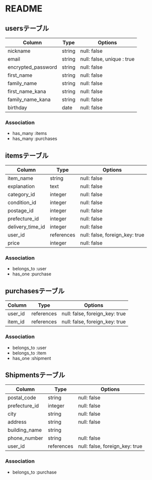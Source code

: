 # README

## usersテーブル

| Column                | Type     | Options     |
| --------------------- | -------- | ----------- |
| nickname              | string   | null: false |
| email                 | string   | null: false, unique : true |
| encrypted_password    | string   | null: false |
| first_name            | string   | null: false |
| family_name           | string   | null: false |
| first_name_kana       | string   | null: false |
| family_name_kana      | string   | null: false |
| birthday              | date     | null: false |

### Association

- has_many :items
- has_many :purchases


## itemsテーブル

| Column                | Type       | Options     |
| --------------------- | ---------- | ----------- |
| item_name             | string     | null: false |
| explanation           | text       | null: false |
| category_id           | integer    | null: false |
| condition_id          | integer    | null: false |
| postage_id            | integer    | null: false |
| prefecture_id         | integer    | null: false |
| delivery_time_id      | integer    | null: false |
| user_id               | references | null: false, foreign_key: true |
| price                 | integer    | null: false |


### Association

- belongs_to :user
- has_one :purchase

## purchasesテーブル

| Column                | Type       | Options     |
| --------------------- | ---------- | ----------- |
| user_id               | references | null: false, foreign_key: true |
| item_id               | references | null: false, foreign_key: true |



### Association

- belongs_to :user
- belongs_to :item
- has_one :shipment


## Shipmentsテーブル

| Column                | Type    | Options     |
| --------------------- | --------| ------------|
| postal_code           | string  | null: false |
| prefecture_id         | integer | null: false |
| city                  | string  | null: false |
| address               | string  | null: false |
| building_name         | string  |             |
| phone_number          | string  | null: false |
| user_id               | references  | null: false, foreign_key: true |


### Association
- belongs_to :purchase

